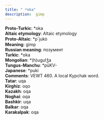 ```yaml
---
title: " *oka"
description:  gimp
---
```


<strong>Proto-Turkic</strong>:  *oka<br>
<strong>Altaic etymology</strong>:  Altaic etymology<br>
<strong> Proto-Altaic</strong>:  *p`i̯ukò<br>
<strong>Meaning</strong>:  gimp<br>
<strong>Russian meaning</strong>:  позумент<br>
<strong>Turkic</strong>:  *oka<br>
<strong>Mongolian</strong>:  *(h)ugulǯa<br>
<strong>Tungus-Manchu</strong>:  *püKV-<br>
<strong>Japanese</strong>:  *puki<br>
<strong>Comments</strong>:  VEWT 460. A local Kypchak word.<br>
<strong>Tatar</strong>:  uqa<br>
<strong>Kirghiz</strong>:  oqo<br>
<strong>Kazakh</strong>:  oqa<br>
<strong>Noghai</strong>:  oqa<br>
<strong>Bashkir</strong>:  uqa<br>
<strong>Balkar</strong>:  oqa<br>
<strong>Karakalpak</strong>:  oqa<br>


